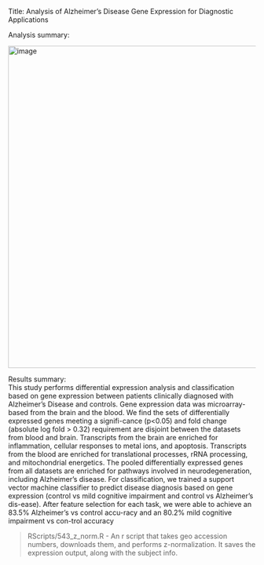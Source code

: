 Title: Analysis of Alzheimer’s Disease Gene Expression for Diagnostic Applications

Analysis summary: 

<img width="657" alt="image" src="https://user-images.githubusercontent.com/88799351/176286478-c2abdc19-0384-4f7d-8c51-95ba380eacd3.png">

Results summary: <br>
This study performs differential expression analysis and classification based on gene expression between patients clinically diagnosed with Alzheimer’s Disease and controls. Gene expression data was microarray-based from the brain and the blood. We find the sets of differentially expressed genes meeting a signifi-cance (p<0.05) and fold change (absolute log fold > 0.32) requirement are disjoint between the datasets from blood and brain. Transcripts from the brain are enriched for inflammation, cellular responses to metal ions, and apoptosis. Transcripts from the blood are enriched for translational processes, rRNA processing, and mitochondrial energetics. The pooled differentially expressed genes from all datasets are enriched for pathways involved in neurodegeneration, including Alzheimer’s disease. For classification, we trained a support vector machine classifier to predict disease diagnosis based on gene expression (control vs mild cognitive impairment and control vs Alzheimer’s dis-ease). After feature selection for each task, we were able to achieve an 83.5% Alzheimer’s vs control accu-racy and an 80.2% mild cognitive impairment vs con-trol accuracy


>RScripts/543_z_norm.R - An r script that takes geo accession numbers, downloads them, and performs z-normalization. It saves the expression output, along with the subject info.
